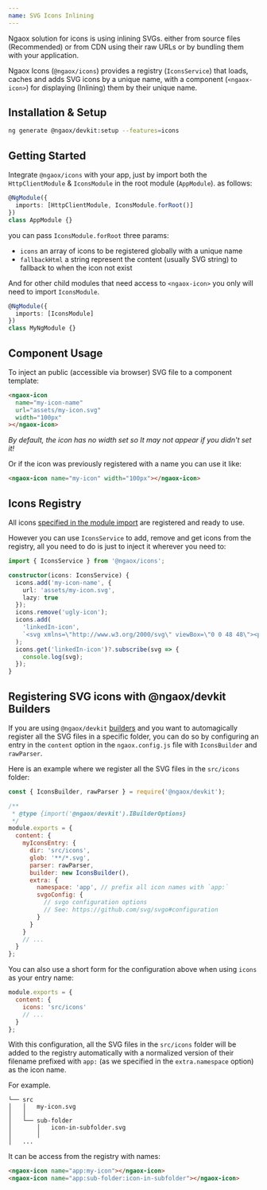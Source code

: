 ```yaml
---
name: SVG Icons Inlining
---
```


Ngaox solution for icons is using inlining SVGs. either from source files (Recommended)
or from CDN using their raw URLs or by bundling them with your application.

Ngaox Icons (`@ngaox/icons`) provides a registry (`IconsService`) that loads, caches and adds SVG icons by a unique name,
with a component (`<ngaox-icon>`) for displaying (Inlining) them by their unique name.

## Installation & Setup

```bash
ng generate @ngaox/devkit:setup --features=icons
```

## Getting Started

Integrate `@ngaox/icons` with your app, just by import both the `HttpClientModule` & `IconsModule` in the root module (`AppModule`).
as follows:

```ts
@NgModule({
  imports: [HttpClientModule, IconsModule.forRoot()]
})
class AppModule {}
```

you can pass `IconsModule.forRoot` three params:

- `icons` an array of icons to be registered globally with a unique name
- `fallbackHtml` a string represent the content (usually SVG string) to fallback to when the icon not exist

And for other child modules that need access to `<ngaox-icon>` you only will need to import `IconsModule`.

```ts
@NgModule({
  imports: [IconsModule]
})
class MyNgModule {}
```

## Component Usage

To inject an public (accessible via browser) SVG file to a component template:

```html
<ngaox-icon
  name="my-icon-name"
  url="assets/my-icon.svg"
  width="100px"
></ngaox-icon>
```

_By default, the icon has no width set so It may not appear if you didn't set it!_

Or if the icon was previously registered with a name you can use it like:

```html
<ngaox-icon name="my-icon" width="100px"></ngaox-icon>
```

## Icons Registry

All icons [specified in the module import](#manual-setup) are registered and ready to use.

However you can use `IconsService` to add, remove and get icons from the registry, all you need to do is just to inject it wherever you need to:

```ts
import { IconsService } from '@ngaox/icons';

constructor(icons: IconsService) {
  icons.add('my-icon-name', {
    url: 'assets/my-icon.svg',
    lazy: true
  });
  icons.remove('ugly-icon');
  icons.add(
    'linkedIn-icon',
    `<svg xmlns=\"http://www.w3.org/2000/svg\" viewBox=\"0 0 48 48\"><path d=\"M8.421,14h0.052l0,0C11.263,14,13,12,13,9.5C12.948,6.945,11.263,5,8.526,5S4,6.945,4,9.5C4,12,5.736,14,8.421,14z M4,17h9v26H4V17z M44,26.5c0-5.247-4.253-9.5-9.5-9.5c-3.053,0-5.762,1.446-7.5,3.684V17h-9v26h9V28l0,0c0-2.209,1.791-4,4-4s4,1.791,4,4v15h9C44,43,44,27.955,44,26.5z\"/></svg>`
  );
  icons.get('linkedIn-icon')?.subscribe(svg => {
    console.log(svg);
  });
}
```

## Registering SVG icons with @ngaox/devkit Builders

If you are using `@ngaox/devkit` [builders](https://ngaox-lab.web.app/docs/press#builders) and you want to automagically register all the SVG files in a specific folder,
you can do so by configuring an entry in the `content` option in the `ngaox.config.js` file with `IconsBuilder` and `rawParser`.

Here is an example where we register all the SVG files in the `src/icons` folder:

```javascript
const { IconsBuilder, rawParser } = require('@ngaox/devkit');

/**
 * @type {import('@ngaox/devkit').IBuilderOptions}
 */
module.exports = {
  content: {
    myIconsEntry: {
      dir: 'src/icons',
      glob: '**/*.svg',
      parser: rawParser,
      builder: new IconsBuilder(),
      extra: {
        namespace: 'app', // prefix all icon names with `app:`
        svgoConfig: {
          // svgo configuration options
          // See: https://github.com/svg/svgo#configuration
        }
      }
    }
    // ...
  }
};
```

You can also use a short form for the configuration above when using `icons` as your entry name:

```javascript
module.exports = {
  content: {
    icons: 'src/icons'
    // ...
  }
};
```

With this configuration, all the SVG files in the `src/icons` folder will be added to the registry automatically with a normalized version of their filename prefixed with `app:` (as we specified in the `extra.namespace` option) as the icon name.

For example.

```
└── src
│   │   my-icon.svg
│   │
│   └── sub-folder
│       │   icon-in-subfolder.svg
│       │
│   ...

```

It can be access from the registry with names:

```html
<ngaox-icon name="app:my-icon"></ngaox-icon>
<ngaox-icon name="app:sub-folder:icon-in-subfolder"></ngaox-icon>
```
